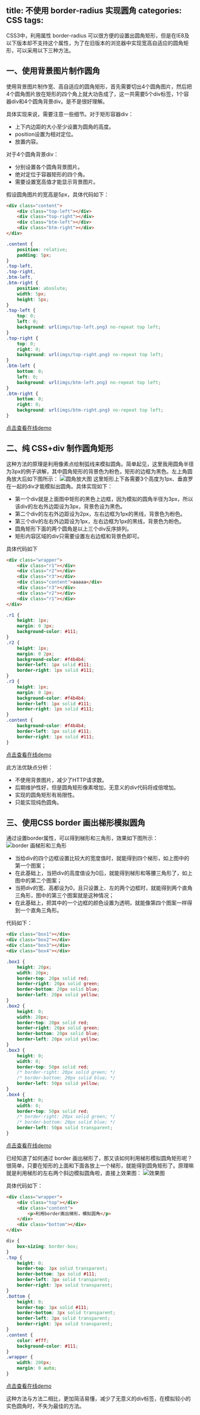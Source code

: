 title: 不使用 border-radius 实现圆角
categories: CSS
tags:
---
CSS3中，利用属性 border-radius 可以很方便的设置出圆角矩形，但是在IE8及以下版本却不支持这个属性，为了在旧版本的浏览器中实现宽高自适应的圆角矩形，可以采用以下三种方法。
<!--more-->

## 一、使用背景图片制作圆角
使用背景图片制作宽、高自适应的圆角矩形，首先需要切出4个圆角图片，然后把4个圆角图片放在矩形的四个角上就大功告成了，这一共需要5个div标签，1个容器div和4个圆角背景div。是不是很好理解。

具体实现来说，需要注意一些细节。对于矩形容器div：
* 上下内边距的大小至少设置为圆角的高度。
* position设置为相对定位。
* 放置内容。

对于4个圆角背景div：
* 分别设置各个圆角背景图片。
* 绝对定位于容器矩形的四个角。
* 需要设置宽高值才能显示背景图片。

假设圆角图片的宽高是5px，具体代码如下：
```HTML
<div class="content">
    <div class="top-left"></div>
    <div class="top-right"></div>
    <div class="btm-left"></div>
	<div class="btm-right"></div>
</div>
```

```CSS
.content {
	position: relative;
	padding: 5px;
}
.top-left,
.top-right,
.btm-left,
.btm-right {
	position: absolute;
	width: 5px;
	height: 5px;
}
.top-left {
	top: 0;
	left: 0;
	background: url(imgs/top-left.png) no-repeat top left;
}
.top-right {
	top: 0;
	right: 0;
	background: url(imgs/top-right.png) no-repeat top left;
}
.btm-left {
	bottom: 0;
	left: 0;
	background: url(imgs/btm-left.png) no-repeat top left;
}
.btm-right {
	bottom: 0;
	right: 0;
	background: url(imgs/btm-right.png) no-repeat top left;
}
```
[点击查看在线demo](http://codepen.io/theqwang/pen/VePrZM)

## 二、纯 CSS+div 制作圆角矩形
这种方法的原理是利用像素点绘制弧线来模拟圆角。简单起见，这里我用圆角半径为3px的例子讲解，其中圆角矩形的背景色为粉色，矩形的边框为黑色。左上角圆角放大后如下图所示：
![圆角放大图](http://7xidwy.com1.z0.glb.clouddn.com/%E5%B1%8F%E5%B9%95%E5%BF%AB%E7%85%A7%202016-01-03%2023.06.10.png)
这里矩形上下各需要3个高度为1px、垂直罗在一起的div才能模拟出圆角。具体实现如下：
* 第一个div就是上面图中矩形的黑色上边框，因为模拟的圆角半径为3px，所以该div的左右外边距设为3px，背景色设为黑色。
* 第二个div的左右外边距设为2px，左右边框为1px的黑线，背景色为粉色。
* 第三个div的左右外边距设为1px，左右边框为1px的黑线，背景色为粉色。
* 圆角矩形下面的两个圆角是以上三个div反序排列。
* 矩形内容区域的div只需要设置左右边框和背景色即可。

具体代码如下
```HTML
<div class="wrapper">
    <div class="r1"></div>
	<div class="r2"></div>
	<div class="r3"></div>
	<div class="content">aaaaa</div>
	<div class="r3"></div>
	<div class="r2"></div>
	<div class="r1"></div>
</div>
```

```CSS
.r1 {
	height: 1px;
	margin: 0 3px;
	background-color: #111;
}
.r2 {
	height: 1px;
	margin: 0 2px;
	background-color: #f4b4b4;
	border-left: 1px solid #111;
	border-right: 1px solid #111;
}
.r3 {
	height: 1px;
	margin: 0 1px;
	background-color: #f4b4b4;
	border-left: 1px solid #111;
	border-right: 1px solid #111;
}
.content {
	background-color: #f4b4b4;
	border-left: 1px solid #111;
	border-right: 1px solid #111;
}
```

[点击查看在线demo](http://codepen.io/theqwang/pen/QydqrZ)

此方法优缺点分析：
* 不使用背景图片，减少了HTTP请求数。
* 后期维护性好，但是圆角矩形像素增加，无意义的div代码将成倍增加。
* 实现的圆角矩形有局限性。
* 只能实现纯色圆角。

## 三、使用CSS border 画出梯形模拟圆角
通过设置border属性，可以得到梯形和三角形，效果如下图所示：
![border 画梯形和三角形](http://7xidwy.com1.z0.glb.clouddn.com/%E5%B1%8F%E5%B9%95%E5%BF%AB%E7%85%A7%202016-01-04%2009.27.16.png)

* 当给div的四个边框设置比较大的宽度值时，就能得到四个梯形，如上图中的第一个图案；
* 在此基础上，当把div的高度值设为0后，就能得到梯形和等腰三角形了，如上图中的第二个图案；
* 当把div的宽、高都设为0，且只设置上、左的两个边框时，就能得到两个直角三角形，图中的第三个图案就是这种情况；
* 在此基础上，把其中的一个边框的颜色设置为透明，就能像第四个图案一样得到一个直角三角形。

代码如下：

```HTML
<div class="box1"></div>
<div class="box2"></div>
<div class="box3"></div>
<div class="box4"></div>
```

```CSS
.box1 {
	height: 20px;
	width: 20px;
	border-top: 20px solid red;
	border-right: 20px solid green;
	border-bottom: 20px solid blue;
	border-left: 20px solid yellow;
}
.box2 {
	height: 0;
	width: 20px;
	border-top: 20px solid red;
	border-right: 20px solid green;
	border-bottom: 20px solid blue;
	border-left: 20px solid yellow;
}
.box3 {
	height: 0;
	width: 0;
	border-top: 50px solid red;
	/* border-right: 20px solid green; */
	/* border-bottom: 20px solid blue; */
	border-left: 50px solid yellow;
}
.box4 {
	height: 0;
	width: 0;
	border-top: 50px solid red;
	/* border-right: 20px solid green; */
	/* border-bottom: 20px solid blue; */
	border-left: 50px solid transparent;
}
```
[点击查看在线demo](http://codepen.io/theqwang/pen/eJgMxv)

已经知道了如何通过 border 画出梯形了，那又该如何利用梯形模拟圆角矩形呢？很简单，只要在矩形的上面和下面各放上一个梯形，就能得到圆角矩形了。原理嘛就是利用梯形的左右两个斜边模拟圆角啦，直接上效果图：
![效果图](http://7xidwy.com1.z0.glb.clouddn.com/%E5%B1%8F%E5%B9%95%E5%BF%AB%E7%85%A7%202016-01-04%2009.51.06.png)

具体代码如下：

```HTML
<div class="wrapper">
    <div class="top"></div>
	<div class="content">
	    <p>利用border画出梯形，模拟圆角</p>
	</div>
	<div class="bottom"></div>
</div>
```

```CSS
div {
	box-sizing: border-box;
}
.top {
	height: 0;
	border-top: 3px solid transparent;
	border-bottom: 3px solid #111;
	border-left: 3px solid transparent;
	border-right: 3px solid transparent;
}
.bottom {
	height: 0;
	border-top: 3px solid #111;
	border-bottom: 3px solid transparent;
	border-left: 3px solid transparent;
	border-right: 3px solid transparent;
}
.content {
	color: #fff;
	background-color: #111;
}
.wrapper {
	width: 200px;
	margin: 0 auto;
}
```

[点击查看在线demo](http://codepen.io/theqwang/pen/BjpwmY)

这种方法与方法二相比，更加简洁易懂，减少了无意义的div标签，在模拟较小的实色圆角时，不失为最佳的方法。
